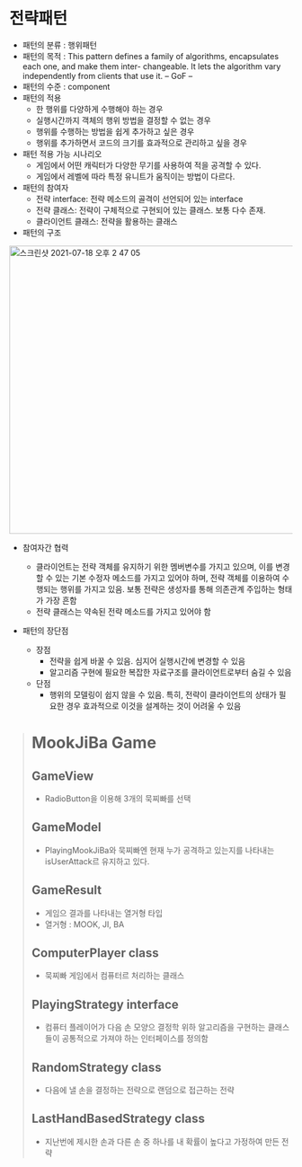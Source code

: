 # 전략패턴
 - 패턴의 분류 : 행위패턴
 - 패턴의 목적 : This pattern defines a family of algorithms, encapsulates each one, and make them inter- changeable. It lets the algorithm vary independently from clients that use it. – GoF –
 - 패턴의 수준 : component
 - 패턴의 적용
   - 한 행위를 다양하게 수행해야 하는 경우
   - 실행시간까지 객체의 행위 방법을 결정할 수 없는 경우
   - 행위를 수행하는 방법을 쉽게 추가하고 싶은 경우
   - 행위를 추가하면서 코드의 크기를 효과적으로 관리하고 싶을 경우
 - 패턴 적용 가능 시나리오
   - 게임에서 어떤 캐릭터가 다양한 무기를 사용하여 적을 공격할 수 있다.
   - 게임에서 레벨에 따라 특정 유니트가 움직이는 방법이 다르다.
 - 패턴의 참여자
   - 전략 interface: 전략 메소드의 골격이 선언되어 있는 interface
   - 전략 클래스: 전략이 구체적으로 구현되어 있는 클래스. 보통 다수 존재.
   - 클라이언트 클래스: 전략을 활용하는 클래스
 - 패턴의 구조
 <img width="513" alt="스크린샷 2021-07-18 오후 2 47 05" src="https://user-images.githubusercontent.com/65120581/126057139-49c155bf-1748-417e-a5af-fd7a608ead43.png">

 - 참여자간 협력
   - 클라이언트는 전략 객체를 유지하기 위한 멤버변수를 가지고 있으며, 이를 변경할 수 있는 기본 수정자 메소드를 가지고 있어야 하며, 전략 객체를 이용하여 수행되는 행위를 가지고 있음. 보통 전략은 생성자를 통해 의존관계 주입하는 형태가 가장 흔함
   - 전략 클래스는 약속된 전략 메소드를 가지고 있어야 함

 - 패턴의 장단점
   - 장점
     -  전략을 쉽게 바꿀 수 있음. 심지어 실행시간에 변경할 수 있음
     -  알고리즘 구현에 필요한 복잡한 자료구조를 클라이언트로부터 숨길 수 있음
   - 단점
     - 행위의 모델링이 쉽지 않을 수 있음. 특히, 전략이 클라이언트의 상태가 필요한 경우 효과적으로
이것을 설계하는 것이 어려울 수 있음
> # MookJiBa Game
>
> ## GameView
> - RadioButton을 이용해 3개의 묵찌빠를 선택
>
> ## GameModel
> - PlayingMookJiBa와 묵찌빠엔 현재 누가 공격하고 있는지를 나타내는 isUserAttack르 유지하고 있다.
>
> ## GameResult
> - 게임으 결과를 나타내는 열거형 타입
> - 열거형 : MOOK, JI, BA
>
> ## ComputerPlayer class
> - 묵찌빠 게임에서 컴퓨터르 처리하는 클래스
>
> ## PlayingStrategy interface
> - 컴퓨터 플레이어가 다음 손 모양으 결정학 위하 알고리즘을 구현하는 클래스들이 공통적으로 가져야 하는 인터페이스를 정의함
>
> ## RandomStrategy class
> - 다음에 낼 손을 결정하는 전략으로 랜덤으로 접근하는 전략
>
> ## LastHandBasedStrategy class
> - 지난번에 제시한 손과 다른 손 중 하나를 내 확률이 높다고 가정하여 만든 전략
